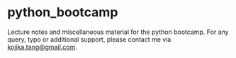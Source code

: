 # python_bootcamp
Lecture notes and miscellaneous material for the python bootcamp. For any query, typo or additional support, please contact me via kojika.tang@gmail.com. 
